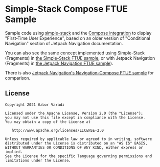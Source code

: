 # Simple-Stack Compose FTUE Sample

Sample code using [simple-stack](https://github.com/Zhuinden/simple-stack/) and the [Compose integration](https://github.com/Zhuinden/simple-stack-compose-integration/) to display "First-Time User Experience", based on an older version of "Conditional Navigation" section of Jetpack Navigation documentation.

You can also see the same concept implemented using Simple-Stack (Fragments) in [the Simple-Stack FTUE sample](https://github.com/Zhuinden/simple-stack-ftue-sample/), or with Jetpack Navigation (Fragments) in [the Jetpack Navigation FTUE sample](https://github.com/Zhuinden/jetpack-navigation-ftue-sample/)).

There is also [Jetpack Navigation's Navigation-Compose FTUE sample](https://github.com/Zhuinden/jetpack-navigation-ftue-compose-sample) for comparison.

## License

    Copyright 2021 Gabor Varadi

    Licensed under the Apache License, Version 2.0 (the "License");
    you may not use this file except in compliance with the License.
    You may obtain a copy of the License at

       http://www.apache.org/licenses/LICENSE-2.0

    Unless required by applicable law or agreed to in writing, software
    distributed under the License is distributed on an "AS IS" BASIS,
    WITHOUT WARRANTIES OR CONDITIONS OF ANY KIND, either express or implied.
    See the License for the specific language governing permissions and
    limitations under the License.
